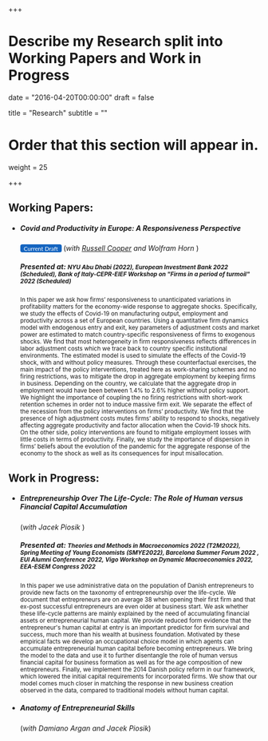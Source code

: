 +++
# Describe my Research split into Working Papers and Work in Progress

date = "2016-04-20T00:00:00"
draft = false

title = "Research"
subtitle = ""

# Order that this section will appear in.
weight = 25

+++

<link rel="stylesheet" href=https://cdnjs.cloudflare.com/ajax/libs/font-awesome/6.2.1/css/all.min.css>
<style>
.bg-rollover:hover{
    background-color: #585f6a !important;
    border-color:#1565c0;
    color: #ffffff !important;
  }
  .wx{
    width: 250px;
  }
}
</style>

<h2>Working Papers:</h2>


<ul><li><h5> Covid and Productivity in Europe: A Responsiveness Perspective </h5>
<small>
<a rel="noopener"
   target="_blank"
   class="bg-rollover"
   href=https://leonardoindraccolo.netlify.app/uploads/CIH_23.pdf
   style="background-color: #1565c0;
          font-family: Lato, sans-serif;
          font-weight:;
          text-decoration: none;
          text-align: center;
          padding: 1px 1px;
          color: #ffffff;
          border-radius: 4px;
          margin:0px auto;
          text-align: center;
          display: inline-block;>
<span style="mso-text-raise: 10pt;">&nbsp Current Draft &nbsp </span>
</a></small> (<i>with <a href=https://sites.google.com/site/coopereconomics/ target="_blank">Russell Cooper</a>  and Wolfram Horn </i>)
<h5> Presented at: <small> NYU Abu Dhabi (2022), European Investment Bank 2022 (Scheduled), Bank of Italy-CEPR-EIEF Workshop on "Firms in a period of turmoil" 2022 (Scheduled) </small></h5>

<p><small> In this paper we ask how firms’ responsiveness to unanticipated variations in profitability matters for the economy-wide response to aggregate shocks. Specifically, we study the effects of Covid-19 on manufacturing output, employment and productivity across a set of European countries. Using a quantitative firm dynamics model with endogenous entry and exit, key parameters of adjustment costs and market power are estimated to match country-specific responsiveness of firms to exogenous shocks. We find that most heterogeneity in firm responsiveness reflects differences in labor adjustment costs which we trace back to country specific institutional environments. The estimated model is used to simulate the effects of the Covid-19 shock, with and without policy measures. Through these counterfactual exercises, the main impact of the policy interventions, treated here as work-sharing schemes and no firing restrictions, was to mitigate the drop in aggregate employment by keeping firms in business. Depending on the country, we calculate that the aggregate drop in employment would have been between 1.4% to 2.6% higher without policy support. We highlight the importance of coupling the no firing restrictions with short-work retention schemes in order not to induce massive firm exit. We separate the effect of the recession from the policy interventions on firms’ productivity. We find that the presence of high adjustment costs mutes firms’ ability to respond to shocks, negatively affecting aggregate productivity and factor allocation when the Covid-19 shock hits. On the other side, policy interventions are found to mitigate employment losses with little costs in terms of productivity. Finally, we study the importance of dispersion in firms’ beliefs about the evolution of the pandemic for the aggregate response of the economy to the shock as well as its consequences for input misallocation. </small></p></li></ul>

<h2>Work in Progress:</h2>

<ul><li><h5> Entrepreneurship Over The Life-Cycle: The Role of Human versus Financial Capital Accumulation </h5> (<i>with Jacek Piosik </i>)

<h5> Presented at: <small> Theories and Methods in Macroeconomics 2022 (T2M2022), Spring Meeting of Young Economists (SMYE2022), Barcelona Summer Forum 2022 , EUI Alumni Conference 2022, Vigo Workshop on Dynamic Macroeconomics 2022, EEA-ESEM Congress 2022  </small></h5>

<p><small> In this paper we use administrative data on the population of Danish entrepreneurs to provide new facts on the taxonomy of entrepreneurship over the life-cycle. We document that entrepreneurs are on average 38 when opening their first firm and that ex-post successful entrepreneurs are even older at business start. We ask whether these life-cycle patterns are mainly explained by the need of accumulating financial assets or entrepreneurial human capital. We provide reduced form evidence that the entrepreneur's human capital at entry is an important predictor for firm survival and success, much more than his wealth at business foundation.  Motivated by these empirical facts we develop an occupational choice model in which agents can accumulate entrepreneurial human capital before becoming entrepreneurs. We bring the model to the data and use it to further disentangle the role of human versus financial capital for business formation as well as for the age composition of new entrepreneurs. Finally, we implement the 2014 Danish policy reform in our framework, which lowered the initial capital requirements for incorporated firms. We show that our model comes much closer in matching the response in new business creation observed in the data, compared to traditional models without human capital.</small></p></li></ul>

<ul><li><p><h5>Anatomy of Entrepreneurial Skills </h5>
(<i>with Damiano Argan and Jacek Piosik</i>)</p></li></ul>
